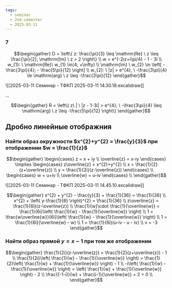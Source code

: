 ```yaml
---
tags:
  - seminar
  - 2nd-semester
  - 2025-03-11
---
```


### 7

$$\begin{gather}
D = \left\{ z: \frac{\pi}{3} \leq \mathrm{Re} \ z \leq \frac{\pi}{2}; \mathrm{Im} \ z > 2 \right\} \\
w = e^{-2iz+i\pi/4} - 1 - 3i \\
w_{1}: \ \mathrm{Re}\ w_{1} \in(4; +\infty) \\
\mathrm{Im} \ w_{2} \in \left[ -\frac{3\pi}{4}; - \frac{5\pi}{12} \right] \\
w_{2}: \ |z| > e^{4}, \ -\frac{3\pi}{4} \le \mathrm{arg} \ z \leq -\frac{3\pi}{12}
\end{gather}$$

![[2025-03-11 Семинар - ТФКП 2025-03-11 14.30.18.excalidraw]]

...

$$\begin{gather}
R = \left\{  z\ | \ |z - 1-3i| > e^{4}; \ -\frac{3\pi}{4} \leq \mathrm{arg} \ z \leq -\frac{5\pi}{12}  \right\}
\end{gather}$$

## Дробно линейные отображния

### Найти образ окружности $x^{2}+y^{2} = \frac{y}{3}$ при отображении $w = \frac{1}{z}$

$$\begin{gather}
\begin{cases}
z = x + iy \\
\overline{z} = x-iy
\end{cases} \implies \begin{cases}
z\overline{z} = x^{2}+y^{2} \\
x = \frac{1}{2}(z+\overline{z}) \\
y = \frac{1}{2i}(z-\overline{z})
\end{cases} \\
\begin{cases}
w = u+iv \\
\overline{w} = u-iv
\end{cases} \\
\end{gather}$$

![[2025-03-11 Семинар - ТФКП 2025-03-11 14.45.10.excalidraw]]

$$\begin{gather}
x^{2} + y^{2} - \frac{y}{3} + \frac{1}{36} = \frac{1}{36} \\
x^{2} + \left( y-\frac{1}{6} \right)^{2} = \frac{1}{36} \\
z\overline{z} = \frac{1}{6i}(z-\overline{z}) \\
\frac{1}{w}\cdot \frac{1}{\overline{w}} = \frac{1}{6i}\left( \frac{1}{w} - \frac{1}{\overline{w}} \right) \\
1 = \frac{w\overline{w}}{6i}\left( \frac{1}{w} - \frac{1}{\overline{w}} \right) \\
1 = \frac{1}{6i}(\overline{w} - w) \\
1 = \frac{1}{6i}(u-iv - u - iv) \\
v = -3
\end{gather}$$

### Найти образ прямой $y=x-1$ при том же отображении

$$\begin{gather}
\frac{1}{2i}(z-\overline{z}) = \frac{1}{2}(z+\overline{z}) - 1 \\
\frac{1}{2i}\left( \frac{1}{w} - \frac{1}{\overline{w}} \right) = \frac{1}{2}\left( \frac{1}{w} + \frac{1}{\overline{w}} \right) - 1 \\
-i\left( \frac{1}{w} - \frac{1}{\overline{w}} \right) = \left( \frac{1}{w} + \frac{1}{\overline{w}} \right) - 2 \\
\frac{(-1-i)}{w} + \frac{i-1}{\overline{w}}  + 2 = 0 \\
\end{gather}$$
